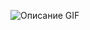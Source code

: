![Описание GIF](https://media.discordapp.net/attachments/937411994322092113/1171662534189781072/autodisconnect-1-1.gif?ex=689e0a04&is=689cb884&hm=09a3df8d2442ca69cceccf04a7dbbf1b9c9e5173c73718cd48756cfdf7022901&format=webp&animated=true) 
